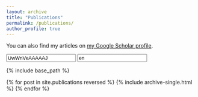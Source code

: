 ```yaml
---
layout: archive
title: "Publications"
permalink: /publications/
author_profile: true
---
```


You can also find my articles on [my Google Scholar profile](https://scholar.google.com/citations?user=UwWnVeAAAAAJ&hl=en).

<form action="https://www.jung.ms/citations.txt">
  <input type="id" value="UwWnVeAAAAAJ">
  <input type="lang" value = "en">
</form>


{% include base_path %}

{% for post in site.publications reversed %}
  {% include archive-single.html %}
{% endfor %}
